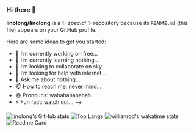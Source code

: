 
### Hi there 👋

**linolong/linolong** is a ✨ _special_ ✨ repository because its `README.md` (this file) appears on your GitHub profile.

Here are some ideas to get you started:

- 🔭 I’m currently working on free...
- 🌱 I’m currently learning nothing...
- 👯 I’m looking to collaborate on sky...
- 🤔 I’m looking for help with internet...
- 💬 Ask me about nothing...
- 📫 How to reach me: never mind...
- 😄 Pronouns: wahahahahahah...
- ⚡ Fun fact: watch out...
--> 

 ![linolong's GitHub stats](https://github-readme-stats.vercel.app/api?username=linolong&show_icons=true&theme=radical)
 ![Top Langs](https://github-readme-stats.vercel.app/api/top-langs/?username=linolong&show_icons=true&theme=radical)
 ![willianrod's wakatime stats](https://github-readme-stats.vercel.app/api/wakatime?linolong&show_icons=true&theme=radical)
 ![Readme Card](https://github-readme-stats.vercel.app/api/pin/?username=linolong&repo=linolong&show_icons=true&theme=radical)





